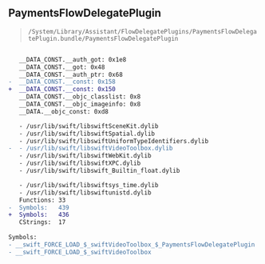 ## PaymentsFlowDelegatePlugin

> `/System/Library/Assistant/FlowDelegatePlugins/PaymentsFlowDelegatePlugin.bundle/PaymentsFlowDelegatePlugin`

```diff

   __DATA_CONST.__auth_got: 0x1e8
   __DATA_CONST.__got: 0x48
   __DATA_CONST.__auth_ptr: 0x68
-  __DATA_CONST.__const: 0x158
+  __DATA_CONST.__const: 0x150
   __DATA_CONST.__objc_classlist: 0x8
   __DATA_CONST.__objc_imageinfo: 0x8
   __DATA.__objc_const: 0xd8

   - /usr/lib/swift/libswiftSceneKit.dylib
   - /usr/lib/swift/libswiftSpatial.dylib
   - /usr/lib/swift/libswiftUniformTypeIdentifiers.dylib
-  - /usr/lib/swift/libswiftVideoToolbox.dylib
   - /usr/lib/swift/libswiftWebKit.dylib
   - /usr/lib/swift/libswiftXPC.dylib
   - /usr/lib/swift/libswift_Builtin_float.dylib

   - /usr/lib/swift/libswiftsys_time.dylib
   - /usr/lib/swift/libswiftunistd.dylib
   Functions: 33
-  Symbols:   439
+  Symbols:   436
   CStrings:  17
 
Symbols:
- __swift_FORCE_LOAD_$_swiftVideoToolbox_$_PaymentsFlowDelegatePlugin
- __swift_FORCE_LOAD_$_swiftVideoToolbox

```

